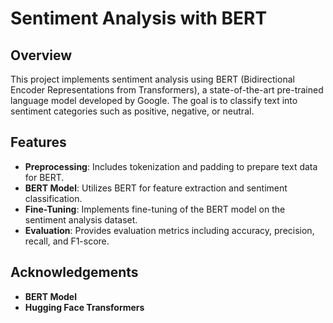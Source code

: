 # Sentiment Analysis with BERT

## Overview

This project implements sentiment analysis using BERT (Bidirectional Encoder Representations from Transformers), a state-of-the-art pre-trained language model developed by Google. The goal is to classify text into sentiment categories such as positive, negative, or neutral. 

## Features

- **Preprocessing**: Includes tokenization and padding to prepare text data for BERT.
- **BERT Model**: Utilizes BERT for feature extraction and sentiment classification.
- **Fine-Tuning**: Implements fine-tuning of the BERT model on the sentiment analysis dataset.
- **Evaluation**: Provides evaluation metrics including accuracy, precision, recall, and F1-score.

## Acknowledgements
- **BERT Model**
- **Hugging Face Transformers**
